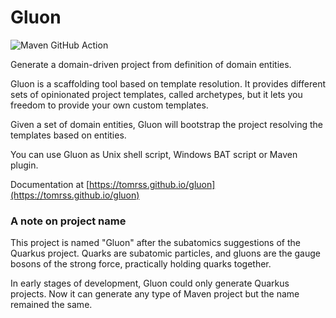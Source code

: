 # Gluon

![Maven GitHub Action](https://github.com/tomrss/gluon/actions/workflows/maven.yml/badge.svg)

Generate a domain-driven project from definition of domain entities.

Gluon is a scaffolding tool based on template resolution. It provides different sets of opinionated project templates,
called archetypes, but it lets you freedom to provide your own custom templates.

Given a set of domain entities, Gluon will bootstrap the project resolving the templates based on entities.

You can use Gluon as Unix shell script, Windows BAT script or Maven plugin.

Documentation at [https://tomrss.github.io/gluon](https://tomrss.github.io/gluon)

### A note on project name

This project is named "Gluon" after the subatomics suggestions of the Quarkus project. Quarks are subatomic particles, 
and gluons are the gauge bosons of the strong force, practically holding quarks together.

In early stages of development, Gluon could only generate Quarkus projects. Now it can generate any type of Maven 
project but the name remained the same.
